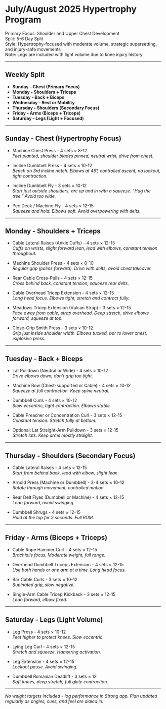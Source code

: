 # July/August 2025 Hypertrophy Program

Primary Focus: Shoulder and Upper Chest Development  
Split: 5-6 Day Split  
Style: Hypertrophy-focused with moderate volume, strategic supersetting, and injury-safe movements  
Note: Legs are included with light volume due to knee injury history.

---

## Weekly Split

- **Sunday - Chest (Primary Focus)**
- **Monday - Shoulders + Triceps**
- **Tuesday - Back + Biceps**
- **Wednesday - Rest or Mobility**
- **Thursday - Shoulders (Secondary Focus)**
- **Friday - Arms (Biceps + Triceps)**
- **Saturday - Legs (Light + Focused)**

---

## Sunday - Chest (Hypertrophy Focus)

- Machine Chest Press - 4 sets × 8-12  
  *Feet planted, shoulder blades pinned, neutral wrist, drive from chest.*

- Incline Dumbbell Press - 4 sets × 10-12  
  *Bench on 3rd incline notch. Elbows at 45°, controlled ascent, no lockout, tight contraction.*

- Incline Dumbbell Fly - 3 sets × 10-12  
  *Start just outside shoulders, arc up and in with a squeeze. "Hug the tree." Avoid too wide.*

- Pec Deck / Machine Fly - 4 sets × 12-15  
  *Squeeze and hold. Elbows soft. Avoid overpowering with delts.*

---

## Monday - Shoulders + Triceps

- Cable Lateral Raises (Ankle Cuffs) - 4 sets × 12-15  
  *Cuffs on wrists, slight forward lean, lead with elbows, constant tension throughout.*

- Machine Shoulder Press - 4 sets × 8-10  
  *Regular grip (palms forward). Drive with delts, avoid chest takeover.*

- Rear Cable Cross-Pulls - 4 sets × 12-15  
  *Cross behind back, constant tension, squeeze rear delts.*

- Cable Overhead Tricep Extension - 4 sets × 12-15  
  *Long head focus. Elbows tight, stretch and contract fully.*

- Meadows Tricep Extension (Vulcan Strap) - 3 sets × 12-15  
  *Face away from cable, strap overhead. Deep stretch, drive elbows forward, squeeze at top.*

- Close-Grip Smith Press - 3 sets × 10-12  
  *Grip just inside shoulder width. Elbows tucked, bar to lower chest, explosive press.*

---

## Tuesday - Back + Biceps

- Lat Pulldown (Neutral or Wide) - 4 sets × 10-12  
  *Drive elbows down, don't grip too tight.*

- Machine Row (Chest-supported or Cable) - 4 sets × 10-12  
  *Squeeze at full contraction. Keep spine neutral.*

- Dumbbell Curls - 4 sets × 10-12  
  *Slow eccentric, tight contraction. Elbows stable.*

- Cable Preacher or Concentration Curl - 3 sets × 12-15  
  *Constant tension. Stretch fully at bottom.*

- Optional: Lat Straight-Arm Pulldown - 3 sets × 12-15  
  *Stretch lats. Keep arms mostly straight.*

---

## Thursday - Shoulders (Secondary Focus)

- Cable Lateral Raises - 4 sets × 12-15  
  *Start from behind back, lead with elbow, slight lean.*

- Arnold Press (Machine or Dumbbell) - 3-4 sets × 10-12  
  *Rotate through movement, controlled motion.*

- Rear Delt Flyes (Dumbbell or Machine) - 4 sets × 12-15  
  *Lean forward, avoid swinging.*

- Dumbbell Shrugs - 4 sets × 12-15  
  *Hold at the top for 2 seconds. Full ROM.*

---

## Friday - Arms (Biceps + Triceps)

- Cable Rope Hammer Curl - 4 sets × 12-15  
  *Brachialis focus. Moderate weight, full range.*

- Overhead Dumbbell Triceps Extension - 4 sets × 12-15  
  *Use both hands or one arm at a time. Long head focus.*

- Bar Cable Curls - 3 sets × 10-12  
  *Supinated grip, slow negative.*

- Single-Arm Cable Tricep Kickback - 3 sets × 12-15  
  *Lean forward, elbow fixed.*

---

## Saturday - Legs (Light Volume)

- Leg Press - 4 sets × 10-12  
  *Feet higher to protect knees. Slow eccentric.*

- Lying Leg Curl - 4 sets × 12-15  
  *Stretch and squeeze. Hamstring activation.*

- Leg Extension - 4 sets × 12-15  
  *Lockout pause. Avoid swinging.*

- Dumbbell Romanian Deadlift - 3 sets × 12  
  *Soft knees, deep stretch, full glute contraction.*

---

*No weight targets included - log performance in Strong app. Plan updated regularly as angles, cues, and feel are dialed in.*

